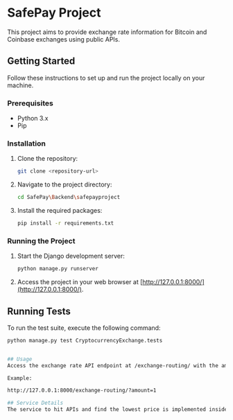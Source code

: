 # SafePay Project

This project aims to provide exchange rate information for Bitcoin and Coinbase exchanges using public APIs.

## Getting Started

Follow these instructions to set up and run the project locally on your machine.

### Prerequisites

- Python 3.x
- Pip

### Installation

1. Clone the repository:

    ```bash
    git clone <repository-url>
    ```

2. Navigate to the project directory:

    ```bash
    cd SafePay\Backend\safepayproject
    ```

3. Install the required packages:

    ```bash
    pip install -r requirements.txt
    ```

### Running the Project

1. Start the Django development server:

    ```bash
    python manage.py runserver
    ```

2. Access the project in your web browser at [http://127.0.0.1:8000/](http://127.0.0.1:8000/).

## Running Tests

To run the test suite, execute the following command:

```bash
python manage.py test CryptocurrencyExchange.tests


## Usage
Access the exchange rate API endpoint at /exchange-routing/ with the amount parameter specifying the amount in USD.

Example:

http://127.0.0.1:8000/exchange-routing/?amount=1

## Service Details 
The service to hit APIs and find the lowest price is implemented inside the services folder. This service interacts with the public APIs of Bitcoin and Coinbase exchanges using the requests library in Python.